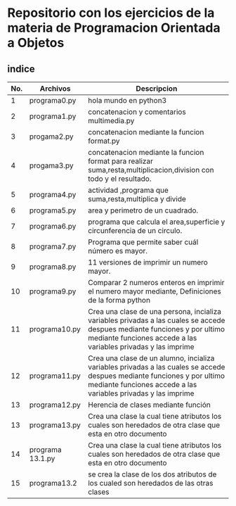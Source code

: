 # Repositorio con los ejercicios de la materia de Programacion Orientada a Objetos
 
## indice

|No.|Archivos|Descripcion|
|--|--|--|
|1|programa0.py|hola mundo en python3|
|2|programa1.py|concatenacion y comentarios multimedia.py|
|3|progama2.py|concatenacion mediante la funcion format.py
|4|progama3.py|concatenacion mediante la funcion format para realizar suma,resta,multiplicacion,division con todo y el resultado.
|5|programa4.py|actividad ,programa que suma,resta,multiplica y divide
|6|programa5.py|area y perimetro de un cuadrado.
|7|programa6.py| programa que calcula el area,superficie y circunferencia de un circulo.
|8|programa7.py|Programa que permite saber cuál número es mayor.
|9|programa8.py|11 versiones de imprimir un numero mayor.
|10|programa9.py|Comparar 2 numeros enteros en imprimir el numero mayor mediante, Definiciones de la forma python
11|programa10.py|	Crea una clase de una persona, incializa variables privadas a las cuales se accede despues mediante funciones y por ultimo mediante funciones accede a las variables privadas y las imprime
12|programa11.py|Crea una clase de un alumno, incializa variables privadas a las cuales se accede despues mediante funciones y por ultimo mediante funciones accede a las variables privadas y las imprime
13|programa12.py|Herencia de clases mediante función
13	|programa13.py|Crea una clase la cual tiene atributos los cuales son heredados de otra clase que esta en otro documento
14|	programa 13.1.py|	Crea una clase la cual tiene atributos los cuales son heredados de otra clase que esta en otro documento
15|programa13.2| se crea la clase de los dos atributos  de los cualed son heredados de las otras clases 